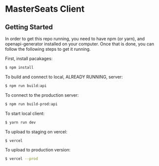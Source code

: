 # MasterSeats Client

## Getting Started

In order to get this repo running, you need to have npm (or yarn), and openapi-generator installed on your computer. Once that is done, you can follow the following steps to get it running.

First, install pacakages:
```bash
$ npm install
```

To build and connect to local, ALREADY RUNNING, server:
```bash
$ npm run build:api
```

To connect to the production server:
```bash
$ npm run build-prod:api
```

To start local client:
```bash
$ yarn run dev
```

To upload to staging on vercel:
```bash
$ vercel
```

To upload to production version:
```bash
$ vercel --prod
```